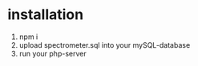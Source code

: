 # installation
1. npm i
2. upload spectrometer.sql into your mySQL-database
3. run your php-server 
